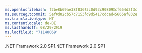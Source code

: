 ```yaml
---
ms.openlocfilehash: f2be8b69ae38f83623c0d93c908098cf654d2f3c
ms.sourcegitcommit: 5ef0d02cb57c7153fd9d5417cdcad45665af832e
ms.translationtype: HT
ms.contentlocale: de-DE
ms.lasthandoff: 08/29/2019
ms.locfileid: "71140069"
---
```

<span data-ttu-id="a3a36-101">.NET Framework 2.0 SP1</span><span class="sxs-lookup"><span data-stu-id="a3a36-101">.NET Framework 2.0 SP1</span></span>